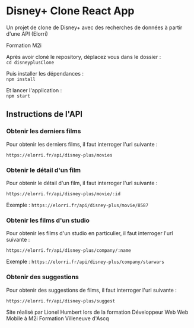 # Disney+ Clone React App
Un projet de clone de Disney+ avec des recherches de données à partir d'une API (Elorri)  

Formation M2i

Après avoir cloné le repository, déplacez vous dans le dossier :  
`cd disneyplusClone`  

Puis installer les dépendances :  
`npm install`

Et lancer l'application :  
`npm start`

## Instructions de l'API

### Obtenir les derniers films

Pour obtenir les derniers films, il faut interroger l'url suivante :

`https://elorri.fr/api/disney-plus/movies`

### Obtenir le détail d'un film

Pour obtenir le détail d'un film, il faut interroger l'url suivante :

`https://elorri.fr/api/disney-plus/movie/:id`

Exemple : `https://elorri.fr/api/disney-plus/movie/8587`

### Obtenir les films d'un studio

Pour obtenir les films d'un studio en particulier, il faut interroger l'url suivante :

`https://elorri.fr/api/disney-plus/company/:name`

Exemple : `https://elorri.fr/api/disney-plus/company/starwars`

### Obtenir des suggestions

Pour obtenir des suggestions de films, il faut interroger l'url suivante :

`https://elorri.fr/api/disney-plus/suggest`

Site réalisé par Lionel Humbert lors de la formation Développeur Web Web Mobile à M2i Formation Villeneuve d'Ascq
